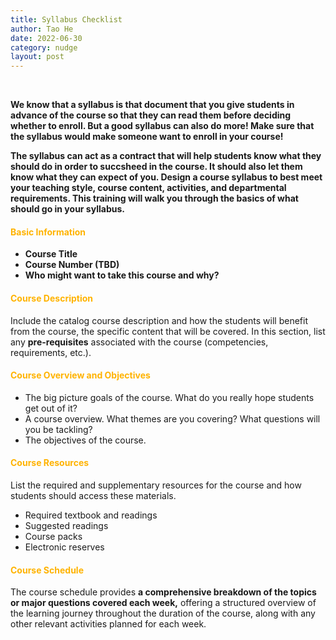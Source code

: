 ```yaml
---
title: Syllabus Checklist
author: Tao He
date: 2022-06-30
category: nudge
layout: post
---
```


<br>

**We know that a syllabus is that document that you give students in advance of the course so that they can read them before deciding whether to enroll. But a good syllabus can also do more! Make sure that the syllabus would make someone want to enroll in your course!**

**The syllabus can act as a contract that will help students know what they should do in order to succsheed in the course. It should also let them know what they can expect of you. Design a course syllabus to best meet your teaching style, course content, activities, and departmental requirements. 
This training will walk you through the basics of what should go in your syllabus.**

#### <span style="color:#ffb300; font-weight:bold;">Basic Information</span>

- **Course Title**
- **Course Number (TBD)**
- **Who might want to take this course and why?**

#### <span style="color:#ffb300; font-weight:bold;">Course Description</span>

Include the catalog course description and how the students will benefit from the course, the specific content that will be covered. 
In this section, list any **pre-requisites** associated with the course (competencies, requirements, etc.).

#### <span style="color:#ffb300; font-weight:bold;">Course Overview and Objectives</span>

- The big picture goals of the course. What do you really hope students get out of it?
- A course overview. What themes are you covering? What questions will you be tackling? 
- The objectives of the course. 

#### <span style="color:#ffb300; font-weight:bold;">Course Resources</span>

List the required and supplementary resources for the course and how students should access these materials.
-	Required textbook and readings 
-	Suggested readings
-	Course packs
-	Electronic reserves

#### <span style="color:#ffb300; font-weight:bold;">Course Schedule</span>

The course schedule provides **a comprehensive breakdown of the topics or major questions covered each week,** offering a structured overview of the learning journey throughout the duration of the course, along with any other relevant activities planned for each week.

<br>

